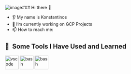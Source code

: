 ![image](https://github.com/user-attachments/assets/f2dc355a-0dfa-4fc2-970b-c368bf6cba58)### Hi there 👋
* 👂 My name is Konstantinos
* 🔭 I’m currently working on GCP Projects
* 📫 How to reach me:

<h2> 🚀 &nbsp;Some Tools I Have Used and Learned</h2>
<p align="left">
<img src="https://cdn.jsdelivr.net/gh/devicons/devicon/icons/vscode/vscode-original.svg" alt="vscode" width="45" height="45"/>
<img src="https://img.icons8.com/?size=100&id=l75OEUJkPAk4&format=png&color=000000" alt="bash" width="45" height="45"/>
<img src="[https://img.icons8.com/?size=100&id=l75OEUJkPAk4&format=png&color=000000](https://img.icons8.com/?size=100&id=rgPSE6nAB766&format=png&color=000000)" alt="bash" width="45" height="45"/>

</p>
